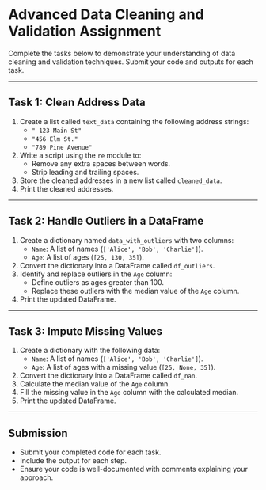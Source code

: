 # Advanced Data Cleaning and Validation Assignment

Complete the tasks below to demonstrate your understanding of data cleaning and validation techniques. Submit your code and outputs for each task.

---

## Task 1: Clean Address Data
1. Create a list called `text_data` containing the following address strings:
   - `" 123 Main St"`
   - `"456 Elm St."`
   - `"789 Pine Avenue"`
2. Write a script using the `re` module to:
   - Remove any extra spaces between words.
   - Strip leading and trailing spaces.
3. Store the cleaned addresses in a new list called `cleaned_data`.
4. Print the cleaned addresses.

---

## Task 2: Handle Outliers in a DataFrame
1. Create a dictionary named `data_with_outliers` with two columns:
   - `Name`: A list of names (`['Alice', 'Bob', 'Charlie']`).
   - `Age`: A list of ages (`[25, 130, 35]`).
2. Convert the dictionary into a DataFrame called `df_outliers`.
3. Identify and replace outliers in the `Age` column:
   - Define outliers as ages greater than 100.
   - Replace these outliers with the median value of the `Age` column.
4. Print the updated DataFrame.

---

## Task 3: Impute Missing Values
1. Create a dictionary with the following data:
   - `Name`: A list of names (`['Alice', 'Bob', 'Charlie']`).
   - `Age`: A list of ages with a missing value (`[25, None, 35]`).
2. Convert the dictionary into a DataFrame called `df_nan`.
3. Calculate the median value of the `Age` column.
4. Fill the missing value in the `Age` column with the calculated median.
5. Print the updated DataFrame.

---

## Submission
- Submit your completed code for each task.
- Include the output for each step.
- Ensure your code is well-documented with comments explaining your approach.
